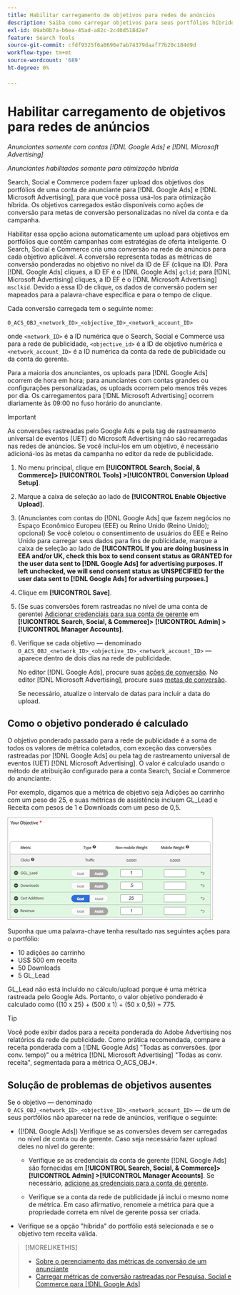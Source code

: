 ```yaml
---
title: Habilitar carregamento de objetivos para redes de anúncios
description: Saiba como carregar objetivos para seus portfólios híbridos do  [!DNL Google Ads] and [!DNL Microsoft Advertising].
exl-id: 09ab0b7a-b6ea-45ad-a82c-2c40d518d2e7
feature: Search Tools
source-git-commit: cfdf9325f6a0696e7ab74379daaf77b20c184d9d
workflow-type: tm+mt
source-wordcount: '689'
ht-degree: 0%

---
```


# Habilitar carregamento de objetivos para redes de anúncios

*Anunciantes somente com contas [!DNL Google Ads] e [!DNL Microsoft Advertising]*

*Anunciantes habilitados somente para otimização híbrida*

Search, Social e Commerce podem fazer upload dos objetivos dos portfólios de uma conta de anunciante para [!DNL Google Ads] e [!DNL Microsoft Advertising], para que você possa usá-los para otimização híbrida. Os objetivos carregados estão disponíveis como ações de conversão para metas de conversão personalizadas no nível da conta e da campanha.

Habilitar essa opção aciona automaticamente um upload para objetivos em portfólios que contêm campanhas com estratégias de oferta inteligente. O Search, Social e Commerce cria uma conversão na rede de anúncios para cada objetivo aplicável. A conversão representa todas as métricas de conversão ponderadas no objetivo no nível da ID de EF (clique na ID). Para [!DNL Google Ads] cliques, a ID EF é o [!DNL Google Ads] `gclid`; para [!DNL Microsoft Advertising] cliques, a ID EF é o [!DNL Microsoft Advertising] `msclkid`. Devido a essa ID de clique, os dados de conversão podem ser mapeados para a palavra-chave específica e para o tempo de clique.

Cada conversão carregada tem o seguinte nome:

`O_ACS_OBJ_<network_ID>_<objective_ID>_<network_account_ID>`

onde `<network_ID>` é a ID numérica que o Search, Social e Commerce usa para a rede de publicidade, `<objective_id>` é a ID de objetivo numérica e `<network_account_ID>` é a ID numérica da conta da rede de publicidade ou da conta do gerente.

Para a maioria dos anunciantes, os uploads para [!DNL Google Ads] ocorrem de hora em hora; para anunciantes com contas grandes ou configurações personalizadas, os uploads ocorrem pelo menos três vezes por dia. Os carregamentos para [!DNL Microsoft Advertising] ocorrem diariamente às 09:00 no fuso horário do anunciante.

>[!IMPORTANT]
>
>As conversões rastreadas pelo Google Ads e pela tag de rastreamento universal de eventos (UET) do Microsoft Advertising não são recarregadas nas redes de anúncios. Se você incluí-los em um objetivo, é necessário adicioná-los às metas da campanha no editor da rede de publicidade.

1. No menu principal, clique em **[!UICONTROL Search, Social, & Commerce]> [!UICONTROL Tools] >[!UICONTROL Conversion Upload Setup]**.

1. Marque a caixa de seleção ao lado de **[!UICONTROL Enable Objective Upload]**.

1. (Anunciantes com contas do [!DNL Google Ads] que fazem negócios no Espaço Econômico Europeu (EEE) ou Reino Unido (Reino Unido); opcional) Se você coletou o consentimento de usuários do EEE e Reino Unido para carregar seus dados para fins de publicidade, marque a caixa de seleção ao lado de **[!UICONTROL If you are doing business in EEA and/or UK, check this box to send consent status as GRANTED for the user data sent to [!DNL Google Ads] for advertising purposes. If left unchecked, we will send consent status as UNSPECIFIED for the user data sent to [!DNL Google Ads] for advertising purposes.]**

1. Clique em **[!UICONTROL Save]**.

1. (Se suas conversões forem rastreadas no nível de uma conta de gerente) [Adicionar credenciais para sua conta de gerente](/help/search-social-commerce/admin/manager-accounts.md) em **[!UICONTROL Search, Social, & Commerce]> [!UICONTROL Admin] >[!UICONTROL Manager Accounts]**.

1. Verifique se cada objetivo — denominado `O_ACS_OBJ_<network_ID>_<objective_ID>_<network_account_ID>` — aparece dentro de dois dias na rede de publicidade.

   No editor [!DNL Google Ads], procure suas [ações de conversão](https://support.google.com/google-ads/answer/11461796). No editor [!DNL Microsoft Advertising], procure suas [metas de conversão](https://help.ads.microsoft.com/#apex/ads/en/56709).

   Se necessário, atualize o intervalo de datas para incluir a data do upload.

## Como o objetivo ponderado é calculado

O objetivo ponderado passado para a rede de publicidade é a soma de todos os valores de métrica coletados, com exceção das conversões rastreadas por [!DNL Google Ads] ou pela tag de rastreamento universal de eventos (UET) [!DNL Microsoft Advertising]. O valor é calculado usando o método de atribuição configurado para a conta Search, Social e Commerce do anunciante.

Por exemplo, digamos que a métrica de objetivo seja Adições ao carrinho com um peso de 25, e suas métricas de assistência incluem GL_Lead e Receita com pesos de 1 e Downloads com um peso de 0,5.

![Exemplo de um objetivo ponderado](/help/search-social-commerce/assets/objective-example.png "Exemplo de um objetivo ponderado")

Suponha que uma palavra-chave tenha resultado nas seguintes ações para o portfólio:

* 10 adições ao carrinho
* US$ 500 em receita
* 50 Downloads
* 5 GL_Lead

GL_Lead não está incluído no cálculo/upload porque é uma métrica rastreada pelo Google Ads. Portanto, o valor objetivo ponderado é calculado como ((10 x 25) + (500 x 1) + (50 x 0,5)) = 775.

>[!TIP]
>
>Você pode exibir dados para a receita ponderada do Adobe Advertising nos relatórios da rede de publicidade. Como prática recomendada, compare a receita ponderada com a [!DNL Google Ads] &quot;Todas as conversões. (por conv. tempo)&quot; ou a métrica [!DNL Microsoft Advertising] &quot;Todas as conv. receita&quot;, segmentada para a métrica O_ACS_OBJ*.<!--clarify -->

## Solução de problemas de objetivos ausentes

Se o objetivo — denominado `O_ACS_OBJ_<network_ID>_<objective_ID>_<network_account_ID>` — de um de seus portfólios não aparecer na rede de anúncios, verifique o seguinte:

* ([!DNL Google Ads]) Verifique se as conversões devem ser carregadas no nível de conta ou de gerente. Caso seja necessário fazer upload deles no nível do gerente:

   * Verifique se as credenciais da conta de gerente [!DNL Google Ads] são fornecidas em **[!UICONTROL Search, Social, & Commerce]> [!UICONTROL Admin] >[!UICONTROL Manager Accounts]**. Se necessário, [adicione as credenciais para a conta de gerente](/help/search-social-commerce/admin/manager-accounts.md).

   * Verifique se a conta da rede de publicidade já inclui o mesmo nome de métrica. Em caso afirmativo, renomeie a métrica para que a propriedade correta em nível de gerente possa ser criada.

* Verifique se a opção &quot;híbrida&quot; do portfólio está selecionada e se o objetivo tem receita válida.

>[!MORELIKETHIS]
>
>* [Sobre o gerenciamento das métricas de conversão de um anunciante](/help/search-social-commerce/admin/conversion-metrics/conversion-metric-about.md)
>* [Carregar métricas de conversão rastreadas por Pesquisa, Social e Commerce para [!DNL Google Ads]](conversion-metrics-upload-to-google.md)

